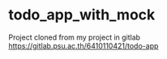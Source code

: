 # todo_app_with_mock

Project cloned from my project in gitlab
https://gitlab.psu.ac.th/6410110421/todo-app
